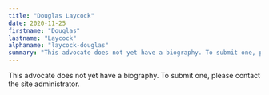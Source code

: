 ```yaml
---
title: "Douglas Laycock"
date: 2020-11-25
firstname: "Douglas"
lastname: "Laycock"
alphaname: "laycock-douglas"
summary: "This advocate does not yet have a biography. To submit one, please contact the site administrator."
---
```

This advocate does not yet have a biography. To submit one, please contact the site administrator.

